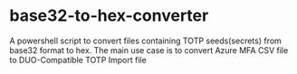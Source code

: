 # base32-to-hex-converter
A powershell script to convert files containing TOTP seeds(secrets) from base32 format to hex. The main use case is to convert Azure MFA CSV file to DUO-Compatible TOTP Import file
